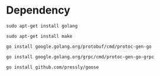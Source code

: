 # Dependency

```sudo apt-get install golang```

```sudo apt-get install make```

```go install google.golang.org/protobuf/cmd/protoc-gen-go```

```go install google.golang.org/grpc/cmd/protoc-gen-go-grpc```

```go install github.com/pressly/goose```
